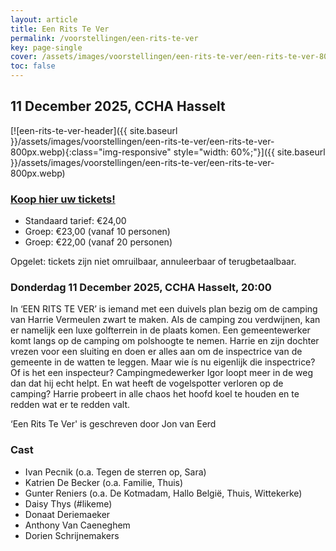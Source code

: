 ```yaml
---
layout: article
title: Een Rits Te Ver
permalink: /voorstellingen/een-rits-te-ver
key: page-single
cover: /assets/images/voorstellingen/een-rits-te-ver/een-rits-te-ver-800px.webp
toc: false
---
```


## 11 December 2025, CCHA Hasselt

<!--more-->

[![een-rits-te-ver-header]({{ site.baseurl }}/assets/images/voorstellingen/een-rits-te-ver/een-rits-te-ver-800px.webp){:class="img-responsive" style="width: 60%;"}]({{ site.baseurl }}/assets/images/voorstellingen/een-rits-te-ver/een-rits-te-ver-800px.webp)

### [Koop hier uw tickets!](https://tickets.roodfluweel.be/nl/reprise/Show/SeatSelection/6199227e-57f7-47c1-bcd8-144d3b5f28f3)

- Standaard tarief: €24,00
- Groep: €23,00 (vanaf 10 personen)
- Groep: €22,00 (vanaf 20 personen)

Opgelet: tickets zijn niet omruilbaar, annuleerbaar of terugbetaalbaar.

### Donderdag 11 December 2025, CCHA Hasselt, 20:00

In ‘EEN RITS TE VER’ is iemand met een duivels plan bezig om de camping van Harrie Vermeulen zwart te maken.  Als de camping zou verdwijnen, kan er namelijk een luxe golfterrein in de plaats komen. Een gemeentewerker komt langs op de camping om polshoogte te nemen. Harrie en zijn dochter vrezen voor een sluiting en doen er alles aan om de inspectrice van de gemeente in de watten te leggen. Maar wie ís nu eigenlijk die inspectrice? Of is het een inspecteur? Campingmedewerker Igor loopt meer in de weg dan dat hij echt helpt. En wat heeft de vogelspotter verloren op de camping? Harrie probeert in alle chaos het hoofd koel te houden en te redden wat er te redden valt.

‘Een Rits Te Ver' is geschreven door Jon van Eerd

### Cast
* Ivan Pecnik (o.a. Tegen de sterren op, Sara)
* Katrien De Becker (o.a. Familie, Thuis)
* Gunter Reniers (o.a. De Kotmadam, Hallo België, Thuis, Wittekerke)
* Daisy Thys (#likeme)
* Donaat Deriemaeker
* Anthony Van Caeneghem
* Dorien Schrijnemakers
